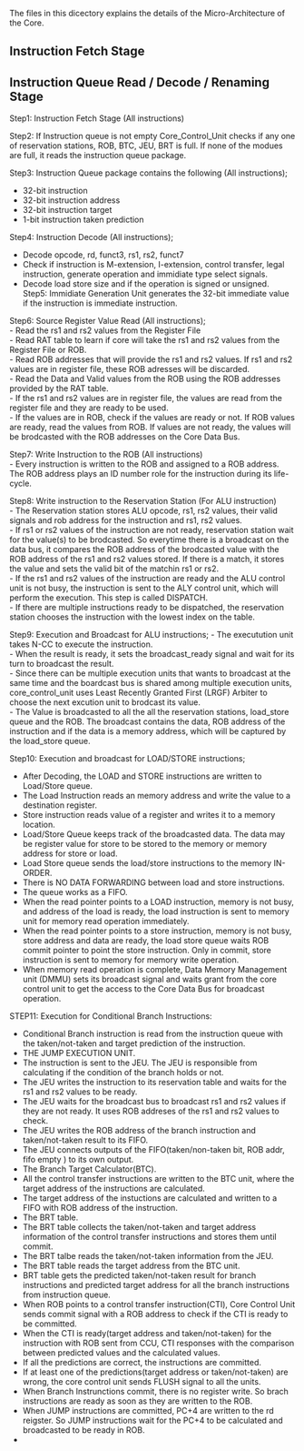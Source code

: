 The files in this dicectory explains the details of the Micro-Architecture of the Core. 

## Instruction Fetch Stage 






## Instruction Queue Read / Decode / Renaming Stage 

Step1: Instruction Fetch Stage  (All instructions)  
   
Step2: If Instruction queue is not empty Core_Control_Unit checks if any one of reservation stations, 
ROB, BTC, JEU, BRT is full. If none of the modues are full, it reads the instruction queue package. 

Step3: Instruction Queue package contains the following (All instructions);      
   - 32-bit instruction
   - 32-bit instruction address
   - 32-bit instruction target
   - 1-bit instruction taken prediction
   
Step4: Instruction Decode (All instructions);     
   - Decode opcode, rd, funct3, rs1, rs2, funct7
   - Check if instruction is M-extension, I-extension, control transfer, legal instruction, generate operation and immidiate type select signals.
   - Decode load store size and if the operation is signed or unsigned.
Step5: Immidiate Generation Unit generates the 32-bit immediate value if the instruction is immediate instruction.
   
Step6: Source Register Value Read (All instructions);   
    - Read the rs1 and rs2 values from the Register File   
    - Read RAT table to learn if core will take the rs1 and rs2 values from the Register File or ROB.    
    - Read ROB addresses that will provide the rs1 and rs2 values. If rs1 and rs2 values are in register file, these ROB adresses will be discarded.    
    - Read the Data and Valid values from the ROB using the ROB addresses provided by the RAT table.    
    - If the rs1 and rs2 values are in register file, the values are read from the register file and they are ready to be used.    
    - If the values are in ROB, check if the values are ready or not. If ROB values are ready, read the values from ROB. If values are not ready, the values will be brodcasted with the 
    ROB addresses on the Core Data Bus. 

Step7: Write Instruction to the ROB (All instructions)    
    - Every instruction is written to the ROB and assigned to a ROB address. The ROB address plays an ID number role for the instruction during its life-cycle.

Step8: Write instruction to the Reservation Station (For ALU instruction)     
    - The Reservation station stores ALU opcode, rs1, rs2 values, their valid signals and rob address for the instruction and rs1, rs2 values.         
    - If rs1 or rs2 values of the instruction are not ready, reservation station wait for the value(s) to be brodcasted. So everytime there is a broadcast on the data bus, it compares the ROB
    address of the brodcasted value with the ROB address of the rs1 and rs2 values stored. If there is a match, it stores the value and sets the valid bit of the matchin rs1 or rs2.         
    - If the rs1 and rs2 values of the instruction are ready and the ALU control unit is not busy, the instruction is sent to the ALY control unit, which will perform the execution. This step is called DISPATCH.      
    - If there are multiple instructions ready to be dispatched, the reservation station chooses the instruction with the lowest index on the table.         
   
Step9: Execution and Broadcast for ALU instructions; 
    - The executution unit takes N-CC to execute the instruction.    
    - When the result is ready, it sets the broadcast_ready signal and wait for its turn to broadcast the result.      
    - Since there can be multiple execution units that wants to broadcast at the same time and the boardcast bus is shared among multiple execution units, core_control_unit uses Least Recently Granted First (LRGF) Arbiter to choose the next excution unit to brodcast its value.     
    - The Value is broadcasted to all the all the reservation stations, load_store queue and the ROB. The broadcast contains the data, ROB address of the instruction and if the data is a memory address, which will be captured by the load_store queue.       

Step10: Execution and broadcast for LOAD/STORE instructions; 
   - After Decoding, the LOAD and STORE instructions are written to Load/Store queue.
   - The Load Instruction reads an memory address and write the value to a destination register.
   - Store instruction reads value of a register and writes it to a memory location.
   - Load/Store Queue keeps track of the broadcasted data. The data may be register value for store to be stored to the memory or memory address for store or load.
   - Load Store queue sends the load/store instructions to the memory IN-ORDER.
   - There is NO DATA FORWARDING between load and store instructions.   
   - The queue works as a FIFO.
   - When the read pointer points to a LOAD instruction, memory is not busy, and address of the load is ready, the load instruction is sent to memory unit for memory read operation immediately.
   -  When the read pointer points to a store instruction, memory is not busy, store address and data are ready, the load store queue waits ROB commit pointer to point the store instruction. Only in commit, store instruction is sent to memory for memory write operation.
   -  When memory read operation is complete, Data Memory Management unit (DMMU) sets its broadcast signal and waits grant from the core control unit to get the access to the Core Data Bus for broadcast operation.

STEP11: Execution for Conditional Branch Instructions: 
   - Conditional Branch instruction is read from the instruction queue with the taken/not-taken and target prediction of the instruction.
   - THE JUMP EXECUTION UNIT.
   - The instruction is sent to the JEU. The JEU is responsible from calculating if the condition of the branch holds or not.
   - The JEU writes the instruction to its reservation table and waits for the rs1 and rs2 values to be ready.
   - The JEU waits for the broadcast bus to broadcast rs1 and rs2 values if they are not ready. It uses ROB addreses of the rs1 and rs2 values to check.
   - The JEU writes the ROB address of the branch instruction and taken/not-taken result to its FIFO.
   - The JEU connects outputs of the FIFO(taken/non-taken bit, ROB addr, fifo empty ) to its own output.
   - The Branch Target Calculator(BTC).
   - All the control transfer instructions are written to the BTC unit, where the target address of the instructions are calculated.
   - The target address of the instuctions are calculated and written to a FIFO with ROB address of the instruction. 
   - The BRT table.
   - The BRT table collects the taken/not-taken and target address information of the control  transfer instructions and stores them until commit.
   - The BRT talbe reads the taken/not-taken information from the JEU.
   - The BRT table reads the target address from the BTC unit.
   - BRT table gets the predicted taken/not-taken result for branch instructions and predicted target address for all the branch instructions from instruction queue.
   - When ROB points to a control transfer instruction(CTI), Core Control Unit sends commit signal with a ROB address to check if the CTI is ready to be committed.
   - When the CTI is ready(target address and taken/not-taken) for the instruction with ROB sent from CCU, CTI responses with the comparison between predicted values and the calculated values.
   - If all the predictions are correct, the instructions are committed.
   - If at least one of the predictions(target address or taken/not-taken) are wrong, the core control unit sends FLUSH signal to all the units.
   - When Branch Instrunctions commit, there is no register write. So brach instructions are ready as soon as they are written to the ROB.
   - When JUMP instructions are committed, PC+4 are written to the rd reigster. So JUMP instructions wait for the PC+4 to be calculated and broadcasted to be ready in ROB.
   - 
   

    




    
